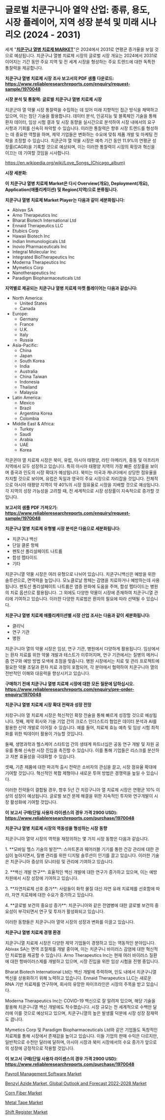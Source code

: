 <p><h1>글로벌 치쿤구니아 열약 산업: 종류, 용도, 시장 플레이어, 지역 성장 분석 및 미래 시나리오 (2024 - 2031)</h1></p><p>세계 "<strong><a href="https://www.reliableresearchreports.com/chikungunya-fever-drugs-r1970048">치쿤구냐 열병 치료제 MARKET</a></strong>"은 2024에서 2031로 연평균 증가율을 보일 것으로 예상됩니다. 치쿤구냐 열병 치료제 시장의 글로벌 시장 개요는 2024에서 2031로 이어지는 기간 동안 주요 지역 및 전 세계 시장을 형성하는 주요 트렌드에 대한 독특한 통찰력을 제공합니다.</p>
<p><strong>치쿤구냐 열병 치료제 시장 조사 보고서의 PDF 샘플 다운로드: <a href="https://www.reliableresearchreports.com/enquiry/request-sample/1970048">https://www.reliableresearchreports.com/enquiry/request-sample/1970048</a></strong></p>
<p><strong>시장 분석 및 통찰력: 글로벌 치쿤구냐 열병 치료제 시장</strong></p>
<p><p>치쿤군야 열 약물 시장 통찰력을 수집하는 데 있어 미래 지향적인 접근 방식을 채택하고 있으며, 이는 첨단 기술을 활용합니다. 데이터 분석, 인공지능 및 블록체인 기술을 통해 환자 데이터, 임상 시험 결과 및 시장 동향을 실시간으로 분석하여 시장 내에서의 요구 사항과 기회를 신속히 파악할 수 있습니다. 이러한 통찰력은 향후 시장 트렌드를 형성하는 데 중요한 역할을 하며, 제약 기업들은 변화하는 수요에 맞춰 제품 개발 및 마케팅 전략을 조정할 수 있습니다. 치쿤군야 열 약물 시장은 예측 기간 동안 11.9%의 연평균 성장률(CAGR)을 기록할 것으로 예상되며, 이는 이러한 통찰력이 시장의 확장과 혁신을 이끄는 데 기여할 것임을 시사합니다.</p></p>
<p><a href="%7CAUTHORITHY_DOMAIN_URL%7C">https://en.wikipedia.org/wiki/Love_Songs_(Chicago_album)</a></p>
<p><strong>시장 세분화:</strong></p>
<p><strong>이 치쿤구냐 열병 치료제 Market은 다시 Overview(개요), Deployment(개요), Application(애플리케이션) 및 Region(지역)으로 분류됩니다.</strong></p>
<p><strong>치쿤구냐 열병 치료제 Market Player는 다음과 같이 세분화됩니다:</strong></p>
<p><ul><li>Abivax SA</li><li>Arno Therapeutics Inc</li><li>Bharat Biotech International Ltd</li><li>Ennaid Therapeutics LLC</li><li>Etubics Corp</li><li>Hawaii Biotech Inc</li><li>Indian Immunologicals Ltd</li><li>Inovio Pharmaceuticals Inc</li><li>Integral Molecular Inc</li><li>Integrated BioTherapeutics Inc</li><li>Moderna Therapeutics Inc</li><li>Mymetics Corp</li><li>Nanotherapeutics Inc</li><li>Paradigm Biopharmaceuticals Ltd</li></ul></p>
<p><strong>지역별로 제공되는 치쿤구냐 열병 치료제 마켓 플레이어는 다음과 같습니다:</strong></p>
<p><ul>
    <li>
        North America:
        <ul>
            <li>United States</li>
            <li>Canada</li>
        </ul>
    </li>
    <li>
        Europe:
        <ul>
            <li>Germany</li>
            <li>France</li>
            <li>U.K.</li>
            <li>Italy</li>
            <li>Russia</li>
        </ul>
    </li>
    <li>
        Asia-Pacific:
        <ul>
            <li>China</li>
            <li>Japan</li>
            <li>South Korea</li>
            <li>India</li>
            <li>Australia</li>
            <li>China Taiwan</li>
            <li>Indonesia</li>
            <li>Thailand</li>
            <li>Malaysia</li>
        </ul>
    </li>
    <li>
        Latin America:
        <ul>
            <li>Mexico</li>
            <li>Brazil</li>
            <li>Argentina Korea</li>
            <li>Colombia</li>
        </ul>
    </li>
    <li>
        Middle East & Africa:
        <ul>
            <li>Turkey</li>
            <li>Saudi</li>
            <li>Arabia</li>
            <li>UAE</li>
            <li>Korea</li>
        </ul>
    </li>
    </ul></p>
<p><p>칵쿤귄야 열 치료제 시장은 북미, 유럽, 아시아 태평양, 라틴 아메리카, 중동 및 아프리카 지역에서 모두 성장하고 있습니다. 특히 아시아 태평양 지역이 가장 빠른 성장률을 보이며 중국과 인도의 시장 확대가 예상됩니다. 북미는 미국과 캐나다에서 상당한 점유율을 차지할 것으로 보이며, 유럽은 독일과 영국이 주요 시장으로 자리잡을 것입니다. 전체적으로 아시아 태평양 지역이 약 40%의 시장 점유율로 시장을 지배할 것으로 예상됩니다. 각 지역의 성장 가능성을 고려할 때, 전 세계적으로 시장 성장률이 지속적으로 증가할 것입니다.</p></p>
<p><strong>보고서의 샘플 PDF 가져오기: <a href="https://www.reliableresearchreports.com/enquiry/request-sample/1970048">https://www.reliableresearchreports.com/enquiry/request-sample/1970048</a></strong></p>
<p><strong>치쿤구냐 열병 치료제 유형별 시장 분석은 다음으로 세분화됩니다:</strong></p>
<p><ul><li>치쿤구냐 백신</li><li>단일 클론 항체</li><li>펜토산 폴리설페이트 나트륨</li><li>합성 펩타이드</li><li>기타</li></ul></p>
<p><p>치쿤구니열 약물 시장은 여러 유형으로 나뉘어 있습니다. 치쿤구니백신은 예방을 위한 솔루션으로, 면역력을 높입니다. 모노클로날 항체는 감염을 치료하거나 예방하는데 사용됩니다. 펜토산 폴리설페이트 나트륨은 염증 완화에 도움을 주며, 합성 펩타이드는 병원의 치료 옵션으로 활용됩니다. 그 외에도 다양한 약물이 시장에 존재하여 치쿤구니열 관리에 기여하고 있습니다. 이러한 다양한 치료법은 환자의 필요에 따라 선택될 수 있습니다.</p></p>
<p><strong>치쿤구냐 열병 치료제 애플리케이션별 시장 산업 조사는 다음과 같이 세분화됩니다:</strong></p>
<p><ul><li>클리닉</li><li>연구 기관</li><li>병원</li></ul></p>
<p><p>치쿤구니아 열의 약물 시장은 임상, 연구 기관, 병원에서 다양하게 활용됩니다. 임상에서는 환자 치료를 위한 약물 개발과 테스트가 이루어지며, 연구 기관에서는 질병의 메커니즘 연구와 예방 방법 모색에 초점을 맞춥니다. 병원 시장에서는 치료 및 관리 프로젝트에 필요한 약물 조달과 환자 치료 과정이 포함되어, 각 분야에서 협력하여 치쿤구니아 열의 전반적인 이해와 대응력을 향상시키고 있습니다.</p></p>
<p><strong>구매하기 전에 치쿤구냐 열병 치료제 시장에 대한 모든 질문에 답하십시오. <a href="https://www.reliableresearchreports.com/enquiry/pre-order-enquiry/1970048">https://www.reliableresearchreports.com/enquiry/pre-order-enquiry/1970048</a></strong></p>
<p><strong>치쿤구냐 열병 치료제 시장 확대 전략과 성장 전망</strong></p>
<p><p>치캉구니아 열 치료제 시장은 혁신적인 확장 전술을 통해 빠르게 성장할 것으로 예상됩니다. 첫째, 제약 회사와 기술 기업 간의 크로스 인더스트리 협업은 데이터 분석과 AI를 활용한 신약 개발로 이어질 수 있습니다. 예를 들어, 치료제 효능 예측 및 임상 시험 최적화를 위한 빅데이터 활용이 가능할 것입니다.</p><p>둘째, 생명과학과 헬스케어 스타트업 간의 생태계 파트너십은 공동 연구 개발 및 자원 공유를 통해 신속한 시장 진입을 촉진할 수 있습니다. 이를 통해 기업들은 리스크를 분산하고 자본 효율성을 극대화할 수 있습니다.</p><p>셋째, 기존 제품에 대한 파괴적 출시 전략은 소비자의 관심을 끌고, 시장 점유율 확대에 기여할 것입니다. 혁신적인 복합 제형이나 새로운 투여 방법은 경쟁력을 높일 수 있습니다.</p><p>이러한 전략들이 결합될 경우, 향후 5년 간 치캉구니아 열 치료제 시장은 연평균 10% 이상의 성장이 예상됩니다. 글로벌 보건 문제 해결을 위한 지속적인 투자와 연구개발이 시장 활성화에 기여할 것입니다.</p></p>
<p><strong>이 보고서 구매(단일 사용자 라이센스의 경우 가격 2900 USD): <a href="https://www.reliableresearchreports.com/purchase/1970048">https://www.reliableresearchreports.com/purchase/1970048</a></strong></p>
<p><strong>치쿤구냐 열병 치료제 시장의 역동성을 형성하는 시장 동향</strong></p>
<p><p>치쿤구니아 열약 시장의 역학을 재정의하는 몇 가지 시장 동향은 다음과 같습니다.</p><p>1. **모바일 헬스 기술의 발전**: 스마트폰과 웨어러블 기기를 통한 건강 관리에 대한 관심이 높아지면서, 질병 관리를 위한 디지털 솔루션이 인기를 끌고 있습니다. 이러한 기술은 치쿤구니아 증상의 모니터링 및 관리에 기여하고 있습니다.</p><p>2. **백신 개발 연구**: 효율적인 백신 개발에 대한 연구가 증가하고 있으며, 이는 예방 차원에서 시장 성장에 기여하고 있습니다.</p><p>3. **자연치료제 선호 증가**: 사람들이 화학 물질 대신 자연 유래 치료제를 선호함에 따라, 자연 치료제에 대한 수요가 증가하고 있습니다.</p><p>4. **글로벌 보건의 중요성 증가**: 치쿤구니아와 같은 전염병에 대한 글로벌 보건의 중요성이 부각되면서 연구 및 투자가 활성화되고 있습니다. </p><p>이러한 동향들은 치쿤구니아 열약 시장의 성장과 변화를 이끌고 있습니다.</p></p>
<p><strong>치쿤구냐 열병 치료제 경쟁 환경</strong></p>
<p><p>치쿤구니열 치료제 시장은 다양한 제약 기업들이 경쟁하고 있는 역동적인 분야입니다. Abivax SA는 면역 조절제를 개발 중이며, 이는 치쿤구니 바이러스 감염에 대한 혁신적인 치료법을 제공할 수 있습니다. Arno Therapeutics Inc는 현재 여러 바이러스 질환에 대한 항바이러스제를 개발하고 있으며, 시장 진입을 위한 임상 시험을 진행 중입니다. </p><p>Bharat Biotech International Ltd는 백신 개발에 주력하며, 인도 내에서 치쿤구니열 백신을 상용화하기 위해 노력하고 있습니다. Ennaid Therapeutics LLC는 새로운 RNA 기반 치료제를 연구하며, 회사의 유망한 파이프라인은 시장의 주목을 받고 있습니다. </p><p>Moderna Therapeutics Inc는 COVID-19 백신으로 잘 알려져 있으며, 해당 기술을 활용해 치쿤구니열 백신 개발에도 착수했습니다. 시장 규모는 전 세계적으로 수백만 달러에 이를 것으로 예상되고 있으며, 치쿤구니열의 높은 발생률 덕분에 시장 성장 잠재력도 큽니다. </p><p>Mymetics Corp 및 Paradigm Biopharmaceuticals Ltd와 같은 기업들도 독창적인 치료제를 통해 시장에서 존재감을 높이고 있습니다. 이들 기업의 판매 수익은 다르지만, 일반적으로 수천만 달러에 달하며, 아시아 시장과 북미 시장에서의 수요 증가가 앞으로의 성장에 긍정적으로 작용할 것입니다.</p></p>
<p><strong>이 보고서 구매(단일 사용자 라이센스의 경우 가격 2900 USD): <a href="https://www.reliableresearchreports.com/purchase/1970048">https://www.reliableresearchreports.com/purchase/1970048</a></strong></p>
<p><p><a href="https://www.linkedin.com/pulse/global-payroll-management-software-market-analysis-key-trends-dkusf?trackingId=53ve%2FcOgSciwWU9n5pm7ug%3D%3D">Payroll Management Software Market</a></p><p><a href="https://github.com/DixieGrimes/Market-Research-Report-List-1/blob/main/benzyl-azide-market-global-outlook-and-forecast-2022-2028-market.md">Benzyl Azide Market, Global Outlook and Forecast 2022-2028 Market</a></p><p><a href="https://medium.com/@orinschowalter/the-corn-fiber-market-has-grown-significantly-as-a-result-of-several-important-causes-7c04c2aee534">Corn Fiber Market</a></p><p><a href="https://issuu.com/reportprime-2/docs/metal-tape-market-size-2030.pptx_4d16409ac1f072">Metal Tape Market</a></p><p><a href="https://medium.com/@mdmasty/the-shift-register-market-has-witnessed-significant-growth-in-recent-years-and-this-trend-is-fbc0061fff7b">Shift Register Market</a></p></p>